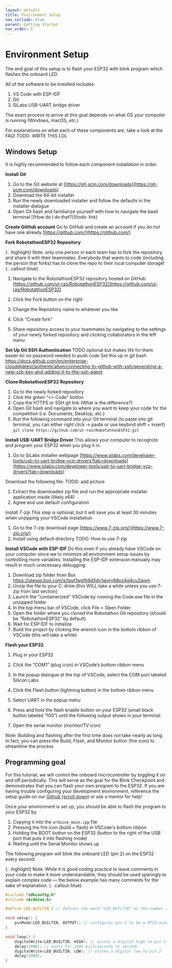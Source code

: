 ```yaml
---
layout: default
title: Environment Setup
nav_include: true
parent: Getting Started
nav_order: 5
---
```


# Environment Setup

The end goal of this setup is to flash your ESP32 with blink program which flashes the onboard LED. 

All of the software to be installed includes:
1) VS Code with ESP-IDF
1) Git
1) SiLabs USB-UART bridge driver

The exact process to arrive at this goal depends on what OS your computer is running (Windows, macOS, etc.)

For explanations on what each of these components are, take a look at the FAQ! TODO: WRITE THIS LOL

## Windows Setup

It is highly recommended to follow each component installation in order.

__Install Git__
1) Go to the Git website at [https://git-scm.com/downloads](https://git-scm.com/downloads)
1) Download the 64-bit installer
1) Run the newly downloaded installer and follow the defaults in the installer dialogue
1) Open Git bash and familiarize yourself with how to navigate the bash terminal [(How do I do that?)](todo: link)

__Create GitHub account__
Go to GitHub and create an account if you do not have one already [https://github.com/](https://github.com/)

__Fork RobotathonESP32 Repository__

{: .highlight}
Note: only one person in each team has to fork the repository and share it with their teammates. Everybody that wants to code (including the person that forks) has to clone the repo to their local computer storage!
{: .callout-blue}

1) Navigate to the RobotathonESP32 repository hosted on GitHub [https://github.com/ut-ras/RobotathonESP32](https://github.com/ut-ras/RobotathonESP32)
1) Click the Fork button on the right

1) Change the Repository name to whatever you like
1) Click “Create fork”
1) Share repository access to your teammates by navigating to the settings of your newly forked repository and clicking collaborators in the left menu


__Set Up Git SSH Authentication__
TODO optional but makes life for them easier bc no password needed to push code
Set this up in git bash
https://docs.github.com/en/enterprise-cloud@latest/authentication/connecting-to-github-with-ssh/generating-a-new-ssh-key-and-adding-it-to-the-ssh-agent


__Clone RobotathonESP32 Repository__
1) Go to the newly forked repository
1) Click the green “<> Code” button
1) Copy the HTTPS or SSH git link (What is the difference?)
1) Open Git bash and navigate to where you want to keep your code for the competition (i.e. Documents, Desktop, etc.)
1) Run the following command into your Git terminal (to paste into git terminal, you can either right click -> paste or use keybind shift + insert)
`git clone https://github.com/ut-ras/RobotathonESP32.git`



__Install USB-UART Bridge Driver__
This allows your computer to recognize and program your ESP32 when you plug it in.
1) Go to SiLabs installer webpage [https://www.silabs.com/developer-tools/usb-to-uart-bridge-vcp-drivers?tab=downloads](https://www.silabs.com/developer-tools/usb-to-uart-bridge-vcp-drivers?tab=downloads)

Download the following file:
TODO: add picture

1) Extract the downloaded zip file and run the appropriate installer application inside (likely x64)
1) Agree and use default configuration

_Install 7-zip_
This step is optional, but it will save you at least 30 minutes when unzipping your VSCode installation
1) Go to the 7-zip download page [https://www.7-zip.org/](https://www.7-zip.org/)
1) Install using default directory
TODO: How to use 7-zip



__Install VSCode with ESP-IDF__
Do this even if you already have VSCode on your computer since we to minimize all environment setup issues by controlling more variables. Installing the ESP-IDF extension manually may result in much unecessary debugging.

1) Download zip folder from Box https://utexas.box.com/s/tsut1wgfh9d5dv1woty68pz4q4cu2wsm 
1) Unzip the file to your C: drive (this WILL take a while unless you use 7-zip from last section)
1) Launch the "containerized" VSCode by running the Code.exe file in the unzipped folder
1) In the top menu bar of VSCode, click File > Open Folder
1) Open the folder where you cloned the Robotathon Git repository (should be “RobotathonESP32” by default)
1) Wait for ESP-IDF to initialize
1) Build the project by clicking the wrench icon in the bottom ribbon of VSCode (this will take a while)

__Flash your ESP32__
1) Plug in your ESP32
1) Click the “COM1” (plug icon) in VSCode’s bottom ribbon menu
1) In the popup dialogue at the top of VSCode, select the COM port labeled Silicon Labs

1) Click the Flash button (lightning button) in the bottom ribbon menu 
1) Select UART in the popup menu

1) Press and hold the flash enable button on your ESP32 (small black button labeled “100”) until the following output shows in your terminal:

1) Open the serial monitor (monitor/TV icon)

Note: Building and flashing after the first time does not take nearly as long. In fact, you can press the Build, Flash, and Monitor button (fire icon) to streamline the process








## Programming goal
For this tutorial, we will control the onboard microcontroller by toggling it on and off periodically. This will serve as the goal for the Blink Checkpoint and demonstrates that you can flash your own program to the ESP32. If you are having trouble configuring your development environment, reference the setup guide on our [Github (scroll down)](https://github.com/ut-ras/RobotathonESP32) or ask a mentor for help!

Once your environment is set up, you should be able to flash the program to your ESP32 by 
1. Copying it into the ```arduino_main.cpp``` file
1. Pressing the fire icon (build + flash) in VSCode's bottom ribbon 
1. Holding the BOOT button on the ESP32 (button to the right of the USB port that puts it into flashing mode) 
1. Waiting until the Serial Monitor shows up

The following program will blink the onboard LED (pin 2) on the ESP32 every second:

{: .highlight}
Note: While it is good coding practice to leave comments in your code to make it more understandable, they should be used sparingly to explain complex code — the below example has many comments for the sake of explanation.
{: .callout-blue}

```cpp
#include "sdkconfig.h"
#include <Arduino.h>

#define LED_BUILTIN 2 // defines the word "LED_BUILTIN" as the number 2 for ease of use/readability when using the pin later

void setup() {
    pinMode(LED_BUILTIN, OUTPUT); // configures pin 2 to be a GPIO output pin 
}

void loop() {
    digitalWrite(LED_BUILTIN, HIGH); // writes a digital high to pin 2
    delay(1000); // waits for 1000 milliseconds (1 second)
    digitalWrite(LED_BUILTIN, LOW); // writes a digital low to pin 2
    delay(1000);
}
```



